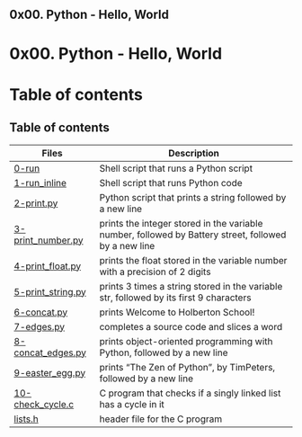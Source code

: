 ## 0x00. Python - Hello, World
# 0x00. Python - Hello, World

# Table of contents
## Table of contents
Files | Description
----- | -----------
[0-run](./0-run) | Shell script that runs a Python script
[1-run_inline](./1-run_inline) | Shell script that runs Python code
[2-print.py](./2-print.py) | Python script that prints a string followed by a new line
[3-print_number.py](./3-print_number.py) | prints the integer stored in the variable number, followed by Battery street, followed by a new line
[4-print_float.py](./4-print_float.py) | prints the float stored in the variable number with a precision of 2 digits
[5-print_string.py](./5-print_string.py) | prints 3 times a string stored in the variable str, followed by its first 9 characters
[6-concat.py](./6-concat.py) | prints Welcome to Holberton School!
[7-edges.py](./7-edges.py) | completes a source code and slices a word
[8-concat_edges.py](./8-concat_edges.py) | prints object-oriented programming with Python, followed by a new line
[9-easter_egg.py](./9-easter_egg.py) | prints “The Zen of Python”, by TimPeters, followed by a new line
[10-check_cycle.c](./10-check_cycle.c) | C program that checks if a singly linked list has a cycle in it
[lists.h](./lists.h) | header file for the C program
